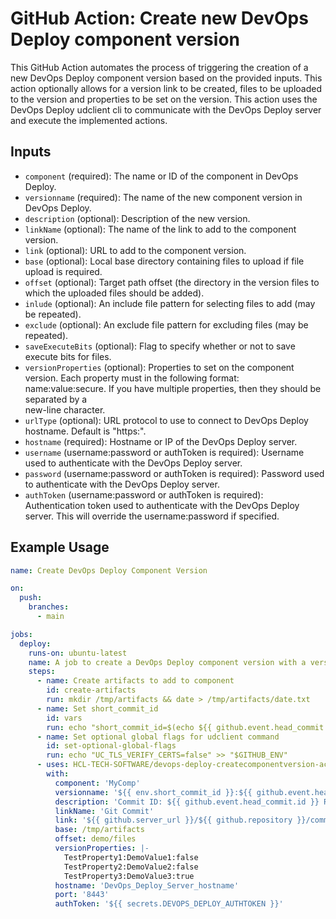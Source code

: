 # GitHub Action: Create new DevOps Deploy component version

This GitHub Action automates the process of triggering the creation of a new DevOps Deploy component version based on the provided inputs.
This action optionally allows for a version link to be created, files to be uploaded to the version and properties to be set on the version.
This action uses the DevOps Deploy udclient cli to communicate with the DevOps Deploy server and execute the implemented actions.

## Inputs

* `component` (required): The name or ID of the component in DevOps Deploy.
* `versionname` (required): The name of the new component version in DevOps Deploy.
* `description` (optional): Description of the new version.
* `linkName` (optional): The name of the link to add to the component version.
* `link` (optional): URL to add to the component version.
* `base` (optional): Local base directory containing files to upload if file upload is required.
* `offset` (optional): Target path offset (the directory in the version files to which the uploaded files should be added).
* `inlude` (optional): An include file pattern for selecting files to add (may be repeated).
* `exclude` (optional): An exclude file pattern for excluding files (may be repeated).
* `saveExecuteBits` (optional): Flag to specify whether or not to save execute bits for files.
* `versionProperties` (optional): Properties to set on the component version.  Each property must in the following format: \
                                  name:value:secure.  If you have multiple properties, then they should be separated by a \
                                  new-line character.
* `urlType` (optional): URL protocol to use to connect to DevOps Deploy hostname.  Default is "https:".
* `hostname` (required): Hostname or IP of the DevOps Deploy server.
* `username` (username:password or authToken is required): Username used to authenticate with the DevOps Deploy server.
* `password` (username:password or authToken is required): Password used to authenticate with the DevOps Deploy server.
* `authToken` (username:password or authToken is required): Authentication token used to authenticate with the DevOps Deploy server.  This will override the username:password if specified.

## Example Usage

```yaml
name: Create DevOps Deploy Component Version

on:
  push:
    branches:
      - main

jobs:
  deploy:
    runs-on: ubuntu-latest
    name: A job to create a DevOps Deploy component version with a version link, version files and version properties
    steps:
      - name: Create artifacts to add to component
        id: create-artifacts
        run: mkdir /tmp/artifacts && date > /tmp/artifacts/date.txt
      - name: Set short_commit_id
        id: vars
        run: echo "short_commit_id=$(echo ${{ github.event.head_commit.id }} | cut -c1-7)" >> "$GITHUB_ENV"
      - name: Set optional global flags for udclient command
        id: set-optional-global-flags
        run: echo "UC_TLS_VERIFY_CERTS=false" >> "$GITHUB_ENV"
      - uses: HCL-TECH-SOFTWARE/devops-deploy-createcomponentversion-action@v2devel
        with:
          component: 'MyComp'
          versionname: '${{ env.short_commit_id }}:${{ github.event.head_commit.message }}'
          description: 'Commit ID: ${{ github.event.head_commit.id }} Repository URL: ${{ github.repositoryUrl }}'
          linkName: 'Git Commit'
          link: '${{ github.server_url }}/${{ github.repository }}/commit/${{ github.event.head_commit.id }}'
          base: /tmp/artifacts
          offset: demo/files
          versionProperties: |-
            TestProperty1:DemoValue1:false
            TestProperty2:DemoValue2:false
            TestProperty3:DemoValue3:true
          hostname: 'DevOps_Deploy_Server_hostname'
          port: '8443'
          authToken: '${{ secrets.DEVOPS_DEPLOY_AUTHTOKEN }}'
```
